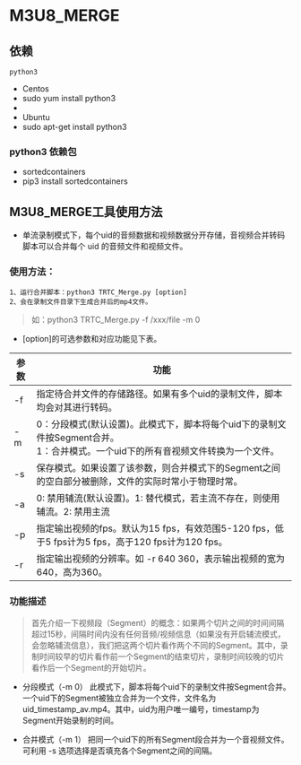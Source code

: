 # M3U8_MERGE

## 依赖
	python3

-   Centos
-   sudo yum install python3
-
-   Ubuntu
-   sudo apt-get install python3

### python3 依赖包
-	sortedcontainers
-	pip3 install sortedcontainers

## M3U8_MERGE工具使用方法

-   单流录制模式下，每个uid的音频数据和视频数据分开存储，音视频合并转码脚本可以合并每个 uid 的音频文件和视频文件。
    
### 使用方法： 
    1、运行合并脚本：python3 TRTC_Merge.py [option] 
    2、会在录制文件目录下生成合并后的mp4文件。
> 如：python3 TRTC_Merge.py -f /xxx/file -m 0 
     
-   [option]的可选参数和对应功能见下表。

|参数| 功能 |
|--|--|
|-f | 指定待合并文件的存储路径。如果有多个uid的录制文件，脚本均会对其进行转码。 |
|-m   | 0：分段模式(默认设置)。此模式下，脚本将每个uid下的录制文件按Segment合并。 <br>1：合并模式。一个uid下的所有音视频文件转换为一个文件。|
|-s|保存模式。如果设置了该参数，则合并模式下的Segment之间的空白部分被删除，文件的实际时常小于物理时常。|
|-a|0: 禁用辅流(默认设置)。1: 替代模式，若主流不存在，则使用辅流。2: 禁用主流|
|-p|指定输出视频的fps。默认为15 fps，有效范围5-120 fps，低于5 fps计为5 fps，高于120 fps计为120 fps。|
|-r|指定输出视频的分辨率。如 -r 640 360，表示输出视频的宽为640，高为360。|

### 功能描述  
> 首先介绍一下视频段（Segment）的概念：如果两个切片之间的时间间隔超过15秒，间隔时间内没有任何音频/视频信息（如果没有开启辅流模式，会忽略辅流信息），我们把这两个切片看作两个不同的Segment。其中，录制时间较早的切片看作前一个Segment的结束切片，录制时间较晚的切片看作后一个Segment的开始切片。

 - 分段模式（-m 0）
此模式下，脚本将每个uid下的录制文件按Segment合并。一个uid下的Segment被独立合并为一个文件，文件名为 uid_timestamp_av.mp4。其中，uid为用户唯一编号，timestamp为Segment开始录制的时间。
            
-   合并模式（-m 1）
把同一个uid下的所有Segment段合并为一个音视频文件。可利用 -s 选项选择是否填充各个Segment之间的间隔。
